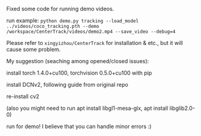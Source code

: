 Fixed some code for running demo videos.

run example: `python demo.py tracking --load_model ../videos/coco_tracking.pth --demo /workspace/CenterTrack/videos/demo2.mp4 --save_video --debug=4`

Please refer to `xingyizhou/CenterTrack` for installation & etc., but it will cause some problem.

My suggestion (seaching among opened/closed issues):

install torch 1.4.0+cu100, torchvision 0.5.0+cu100 with pip

install DCNv2, following guide from original repo

re-install cv2

(also you might need to run apt install libgl1-mesa-glx, apt install libglib2.0-0)

run for demo! I believe that you can handle minor errors :)
